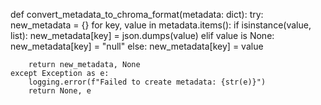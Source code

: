def convert_metadata_to_chroma_format(metadata: dict):
    try:
        new_metadata = {}
        for key, value in metadata.items():
            if isinstance(value, list):
                new_metadata[key] = json.dumps(value)
            elif value is None:
                new_metadata[key] = "null"
            else:
                new_metadata[key] = value

        return new_metadata, None
    except Exception as e:
        logging.error(f"Failed to create metadata: {str(e)}")
        return None, e

